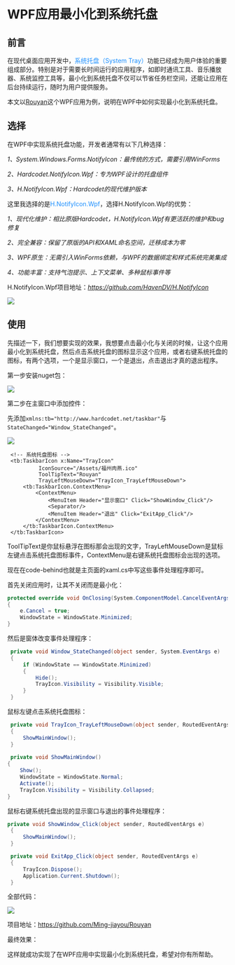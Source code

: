 # WPF应用最小化到系统托盘

## 前言

在现代桌面应用开发中，<span style="color: dodgerblue;">系统托盘（System Tray）</span>功能已经成为用户体验的重要组成部分。特别是对于需要长时间运行的应用程序，如即时通讯工具、音乐播放器、系统监控工具等，最小化到系统托盘不仅可以节省任务栏空间，还能让应用在后台持续运行，随时为用户提供服务。

本文以[Rouyan](https://github.com/Ming-jiayou/Rouyan)这个WPF应用为例，说明在WPF中如何实现最小化到系统托盘。

## 选择

在WPF中实现系统托盘功能，开发者通常有以下几种选择：

*1、System.Windows.Forms.NotifyIcon：最传统的方式，需要引用WinForms*

*2、Hardcodet.NotifyIcon.Wpf：专为WPF设计的托盘组件*

*3、H.NotifyIcon.Wpf：Hardcodet的现代维护版本*

这里我选择的是<span style="color: dodgerblue;">H.NotifyIcon.Wpf</span>，选择H.NotifyIcon.Wpf的优势：

*1、现代化维护：相比原版Hardcodet，H.NotifyIcon.Wpf有更活跃的维护和bug修复*

*2、完全兼容：保留了原版的API和XAML命名空间，迁移成本为零*

*3、WPF原生：无需引入WinForms依赖，与WPF的数据绑定和样式系统完美集成*

*4、功能丰富：支持气泡提示、上下文菜单、多种鼠标事件等*

H.NotifyIcon.Wpf项目地址：*https://github.com/HavenDV/H.NotifyIcon*

![](https://mingupupup.oss-cn-wuhan-lr.aliyuncs.com/imgs/35eba36e-2a6f-42ec-9e61-9f922369911e.png)

## 使用


先描述一下，我们想要实现的效果，我想要点击最小化与关闭的时候，让这个应用最小化到系统托盘，然后点击系统托盘的图标显示这个应用，或者右键系统托盘的图标，有两个选项，一个是显示窗口，一个是退出，点击退出才真的退出程序。

第一步安装nuget包：

![](https://mingupupup.oss-cn-wuhan-lr.aliyuncs.com/imgs/63fae3fb-1999-4837-bd96-05c561c087eb.png)

第二步在主窗口中添加控件：

先添加`xmlns:tb="http://www.hardcodet.net/taskbar"`与`StateChanged="Window_StateChanged"`。


![](https://mingupupup.oss-cn-wuhan-lr.aliyuncs.com/imgs/c2d3c8ed-8224-48c8-91b7-785a2d70b7c5.png)


```xaml
 <!-- 系统托盘图标 -->
 <tb:TaskbarIcon x:Name="TrayIcon"
          IconSource="/Assets/福州肉燕.ico"
          ToolTipText="Rouyan"
          TrayLeftMouseDown="TrayIcon_TrayLeftMouseDown">
     <tb:TaskbarIcon.ContextMenu>
         <ContextMenu>
             <MenuItem Header="显示窗口" Click="ShowWindow_Click"/>
             <Separator/>
             <MenuItem Header="退出" Click="ExitApp_Click"/>
         </ContextMenu>
     </tb:TaskbarIcon.ContextMenu>
 </tb:TaskbarIcon>
```
ToolTipText是你鼠标悬浮在图标那会出现的文字，TrayLeftMouseDown是鼠标左键点击系统托盘图标事件，ContextMenu是右键系统托盘图标会出现的选项。

现在在code-behind也就是主页面的xaml.cs中写这些事件处理程序即可。

首先关闭应用时，让其不关闭而是最小化：

```csharp
protected override void OnClosing(System.ComponentModel.CancelEventArgs e)
{
    e.Cancel = true;
    WindowState = WindowState.Minimized;
}
```

然后是窗体改变事件处理程序：

```csharp
 private void Window_StateChanged(object sender, System.EventArgs e)
 {
     if (WindowState == WindowState.Minimized)
     {
         Hide();
         TrayIcon.Visibility = Visibility.Visible;
     }
 }
```

鼠标左键点击系统托盘图标：

```csharp
 private void TrayIcon_TrayLeftMouseDown(object sender, RoutedEventArgs e)
 {
     ShowMainWindow();
 }
 
 private void ShowMainWindow()
{
    Show();
    WindowState = WindowState.Normal;
    Activate();
    TrayIcon.Visibility = Visibility.Collapsed;
}
```

鼠标右键系统托盘出现的显示窗口与退出的事件处理程序：

```csharp
private void ShowWindow_Click(object sender, RoutedEventArgs e)
 {
     ShowMainWindow();
 }

 private void ExitApp_Click(object sender, RoutedEventArgs e)
 {
     TrayIcon.Dispose();
     Application.Current.Shutdown();
 }
```

全部代码：

![](https://mingupupup.oss-cn-wuhan-lr.aliyuncs.com/imgs/3b550e81-613e-410d-bf25-ce751ec9d4f3.png)

项目地址：https://github.com/Ming-jiayou/Rouyan

最终效果：

这样就成功实现了在WPF应用中实现最小化到系统托盘，希望对你有所帮助。